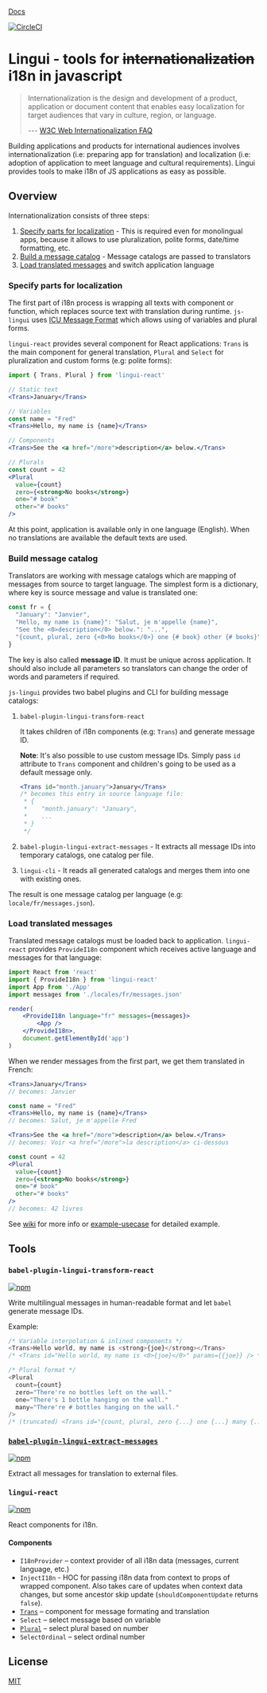 [Docs](https://github.com/lingui/js-lingui/wiki) 

[![CircleCI](https://circleci.com/gh/lingui/js-lingui/tree/master.svg?style=svg)](https://circleci.com/gh/lingui/js-lingui/tree/master)

# Lingui - tools for ~~internationalization~~ i18n in javascript

> Internationalization is the design and development of a product, application or document content that enables easy localization for target audiences that vary in culture, region, or language.
>
> --- [ W3C Web Internationalization FAQ](https://www.w3.org/International/questions/qa-i18n)

Building applications and products for international audiences involves internationalization (i.e: preparing app for translation) and localization (i.e: adoption of application to meet language and cultural requirements). Lingui provides tools to make i18n of JS applications as easy as possible. 

## Overview

Internationalization consists of three steps:

1. [Specify parts for localization](#specify-parts-for-localization) - This is required even for monolingual apps, because it allows to use pluralization, polite forms, date/time formatting, etc.
2. [Build a message catalog](#build-message-catalog) - Message catalogs are passed to translators
3. [Load translated messages](#load-translated-messages) and switch application language

### Specify parts for localization

The first part of i18n process is wrapping all texts with component or function, which replaces source text with translation during runtime. `js-lingui` uses [ICU Message Format](https://github.com/lingui/js-lingui/wiki/ICU-message-format) which allows using of variables and plural forms.

`lingui-react` provides several component for React applications: `Trans` is the main component for general translation, `Plural` and `Select` for pluralization and custom forms (e.g: polite forms):

```jsx
import { Trans, Plural } from 'lingui-react'

// Static text
<Trans>January</Trans>

// Variables
const name = "Fred"
<Trans>Hello, my name is {name}</Trans>

// Components
<Trans>See the <a href="/more">description</a> below.</Trans>

// Plurals
const count = 42
<Plural 
  value={count} 
  zero={<strong>No books</strong>}
  one="# book" 
  other="# books" 
/>
```

At this point, application is available only in one language (English). When no translations are available the default texts are used.

### Build message catalog

Translators are working with message catalogs which are mapping of messages from source to target language. The simplest form is a dictionary, where key is source message and value is translated one:

```js
const fr = {
  "January": "Janvier",
  "Hello, my name is {name}": "Salut, je m'appelle {name}",
  "See the <0>description</0> below.": "...",
  "{count, plural, zero {<0>No books</0>} one {# book} other {# books}": "..."
}
```

The key is also called **message ID**. It must be unique across application. It should also include all parameters so translators can change the order of words and parameters if required.

`js-lingui` provides two babel plugins and CLI for building message catalogs:

1. `babel-plugin-lingui-transform-react`

    It takes children of i18n components (e.g: `Trans`) and generate message ID. 
    
    **Note**: It's also possible to use custom message IDs. Simply pass `id` attribute to `Trans` component and children's going to be used as a default message only.
     
    ```jsx
    <Trans id="month.january">January</Trans>
    /* becomes this entry in source language file:
     * {
     *    "month.january": "January",
     *    ...
     * }
     */
    ```

2. `babel-plugin-lingui-extract-messages` - It extracts all message IDs into temporary catalogs, one catalog per file.

3. `lingui-cli` - It reads all generated catalogs and merges them into one with existing ones.

The result is one message catalog per language (e.g: `locale/fr/messages.json`).

### Load translated messages

Translated message catalogs must be loaded back to application. `lingui-react` provides `ProvideI18n` component which receives active language and messages for that language:

```jsx
import React from 'react'
import { ProvideI18n } from 'lingui-react'
import App from './App'
import messages from './locales/fr/messages.json'

render(
    <ProvideI18n language="fr" messages={messages}>
        <App />
    </ProvideI18n>,
    document.getElementById('app')
)
```

When we render messages from the first part, we get them translated in French:

```jsx
<Trans>January</Trans>
// becomes: Janvier

const name = "Fred"
<Trans>Hello, my name is {name}</Trans>
// becomes: Salut, je m'appelle Fred

<Trans>See the <a href="/more">description</a> below.</Trans>
// becomes: Voir <a href="/more">la description</a> ci-dessous

const count = 42
<Plural 
  value={count} 
  zero={<strong>No books</strong>}
  one="# book" 
  other="# books" 
/>
// becomes: 42 livres
```

See [wiki](https://github.com/lingui/js-lingui/wiki) for more info or [example-usecase](https://github.com/lingui/js-lingui/blob/master/packages/example-usecase/src/Usecase.js) for detailed example.

## Tools

### `babel-plugin-lingui-transform-react`

[![npm](https://img.shields.io/npm/v/babel-plugin-lingui-transform-react.svg)](https://www.npmjs.com/package/babel-plugin-lingui-transform-react)

Write multilingual messages in human-readable format and let `babel` generate message IDs.

Example:

```js
/* Variable interpolation & inlined components */
<Trans>Hello world, my name is <strong>{joe}</strong></Trans>
/* <Trans id="Hello world, my name is <0>{joe}</0>" params={{joe}} /> */

/* Plural format */
<Plural 
  count={count} 
  zero="There're no bottles left on the wall."
  one="There's 1 bottle hanging on the wall."
  many="There're # bottles hanging on the wall."
/>
/* (truncated) <Trans id="{count, plural, zero {...} one {...} many {...}}" params={{count}} /> */
```

### [`babel-plugin-lingui-extract-messages`](https://github.com/lingui/js-lingui/tree/master/packages/babel-plugin-lingui-extract-messages)

[![npm](https://img.shields.io/npm/v/babel-plugin-lingui-extract-messages.svg)](https://www.npmjs.com/package/babel-plugin-lingui-extract-messages)

Extract all messages for translation to external files.

### `lingui-react`

[![npm](https://img.shields.io/npm/v/lingui-react.svg)](https://www.npmjs.com/package/lingui-react)

React components for i18n.

#### Components
- `I18nProvider` – context provider of all i18n data (messages, current language, etc.)
- `InjectI18n` - HOC for passing i18n data from context to props of wrapped component. Also takes care of updates when context data changes, but some ancestor skip update (`shouldComponentUpdate` returns `false`).
- [`Trans`](https://github.com/lingui/js-lingui/wiki/Trans) – component for message formating and translation
- `Select` – select message based on variable
- [`Plural`](https://github.com/lingui/js-lingui/wiki/Plural) – select plural based on number
- `SelectOrdinal` – select ordinal number

## License

[MIT](./LICENSE.md)
